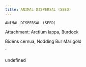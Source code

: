 ```yaml
---
title: ANIMAL DISPERSAL (SEED)
---
```

`ANIMAL DISPERSAL (SEED)`

Attachment:
  Arctium lappa, Burdock

  Bidens cernua, Nodding Bur Marigold

`

undefined